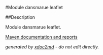 
#Module dansmarue leaflet

##Description

Module dansmarue leaflet.


[Maven documentation and reports](http://dev.lutece.paris.fr/plugins/module-leaflet-dansmarue/)



 *generated by [xdoc2md](https://github.com/lutece-platform/tools-maven-xdoc2md-plugin) - do not edit directly.*